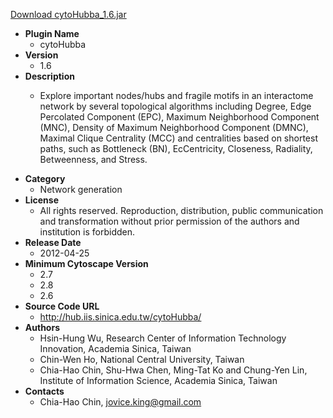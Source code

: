 <a href="cytoHubba_1.6.jar">Download cytoHubba_1.6.jar</a>

* __Plugin Name__
  * cytoHubba
* __Version__
  * 1.6
* __Description__
  * <p>Explore important nodes/hubs and fragile motifs in an interactome network by several topological algorithms including Degree, Edge Percolated Component (EPC), Maximum Neighborhood Component (MNC), Density of Maximum Neighborhood Component (DMNC), Maximal Clique Centrality (MCC) and centralities based on shortest paths, such as Bottleneck (BN), EcCentricity, Closeness, Radiality, Betweenness, and Stress.</p>
* __Category__
  * Network generation
* __License__
  * All rights reserved. Reproduction, distribution, public communication and transformation without prior permission of the authors and institution is forbidden.
* __Release Date__
  * 2012-04-25
* __Minimum Cytoscape Version__
  * 2.7
  * 2.8
  * 2.6
* __Source Code URL__
  * http://hub.iis.sinica.edu.tw/cytoHubba/
* __Authors__
  *  Hsin-Hung Wu,  Research Center of Information Technology Innovation, Academia Sinica, Taiwan
  *  Chin-Wen Ho,  National Central University, Taiwan
  * Chia-Hao Chin, Shu-Hwa Chen, Ming-Tat Ko and Chung-Yen Lin,  Institute of Information Science, Academia Sinica, Taiwan
* __Contacts__
  * Chia-Hao Chin, jovice.king@gmail.com
